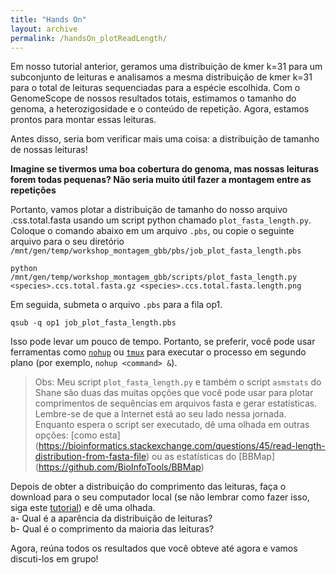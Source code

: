 ```yaml
---
title: "Hands On"
layout: archive
permalink: /handsOn_plotReadLength/
---  
```


Em nosso tutorial anterior, geramos uma distribuição de kmer k=31 para um subconjunto de leituras e analisamos a mesma distribuição de kmer k=31 para o total de leituras sequenciadas para a espécie escolhida. Com o GenomeScope de nossos resultados totais, estimamos o tamanho do genoma, a heterozigosidade e o conteúdo de repetição. Agora, estamos prontos para montar essas leituras. 

Antes disso, seria bom verificar mais uma coisa: a distribuição de tamanho de nossas leituras!

**Imagine se tivermos uma boa cobertura do genoma, mas nossas leituras forem todas pequenas? Não seria muito útil fazer a montagem entre as repetições**

Portanto, vamos plotar a distribuição de tamanho do nosso arquivo <species>.css.total.fasta usando um script python chamado `plot_fasta_length.py`. 
Coloque o comando abaixo em um arquivo `.pbs`, ou copie o seguinte arquivo para o seu diretório `/mnt/gen/temp/workshop_montagem_gbb/pbs/job_plot_fasta_length.pbs`
```console  
python /mnt/gen/temp/workshop_montagem_gbb/scripts/plot_fasta_length.py <species>.ccs.total.fasta.gz <species>.ccs.total.fasta.length.png
```

Em seguida, submeta o arquivo `.pbs` para a fila op1.
```console  
qsub -q op1 job_plot_fasta_length.pbs
```

Isso pode levar um pouco de tempo. Portanto, se preferir, você pode usar ferramentas como [`nohup`](https://www.ibm.com/docs/en/aix/7.2?topic=n-nohup-command) ou [`tmux`](https://www.redhat.com/sysadmin/introduction-tmux-linux) para executar o processo em segundo plano (por exemplo, `nohup <command> &`).

> Obs: 
> Meu script `plot_fasta_length.py` e também o script `asmstats` do Shane são duas das muitas opções que você pode usar para plotar comprimentos de sequências em arquivos fasta e gerar estatísticas. Lembre-se de que a Internet está ao seu lado nessa jornada. Enquanto espera o script ser executado, dê uma olhada em outras opções: [como esta] (https://bioinformatics.stackexchange.com/questions/45/read-length-distribution-from-fasta-file) ou as estatísticas do [BBMap] (https://github.com/BioInfoTools/BBMap)  

Depois de obter a distribuição do comprimento das leituras, faça o download para o seu computador local (se não lembrar como fazer isso, siga este [tutorial](https://itvgenomics.github.io/gbb_montagem_workshop/logging_on/)) e dê uma olhada.  
a- Qual é a aparência da distribuição de leituras?  
b- Qual é o comprimento da maioria das leituras?  

Agora, reúna todos os resultados que você obteve até agora e vamos discuti-los em grupo!
